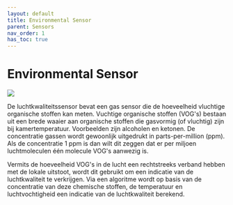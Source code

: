 ```yaml
---
layout: default
title: Environmental Sensor
parent: Sensors
nav_order: 1
has_toc: true
---
```


# Environmental Sensor

![](../../assets/images/environmental-sensor.png)


De luchtkwaliteitssensor bevat een gas sensor die de hoeveelheid vluchtige organische stoffen kan meten. Vuchtige organische stoffen (VOG's) bestaan uit een brede waaier aan organische stoffen die gasvormig (of vluchtig) zijn bij kamertemperatuur. Voorbeelden zijn alcoholen en ketonen. 
De concentratie gassen wordt gewoonlijk uitgedrukt in parts-per-million (ppm). Als de concentratie 1 ppm is dan wilt dit zeggen dat er per miljoen luchtmoleculen één molecule VOG's aanwezig is.

Vermits de hoeveelheid VOG's in de lucht een rechtstreeks verband hebben met de lokale uitstoot, wordt dit gebruikt om een indicatie van de luchtkwaliteit te verkrijgen. Via een algoritme wordt op basis van de concentratie van deze chemische stoffen, de temperatuur en luchtvochtigheid een indicatie van de luchtkwaliteit berekend. 
